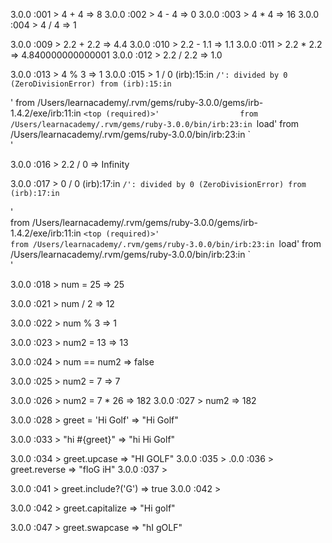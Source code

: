 3.0.0 :001 > 4 + 4
 => 8 
3.0.0 :002 > 4 - 4
 => 0 
3.0.0 :003 > 4 * 4
 => 16 
3.0.0 :004 > 4 / 4
 => 1 

 3.0.0 :009 > 2.2 + 2.2
 => 4.4 
 3.0.0 :010 > 2.2 - 1.1
 => 1.1 
 3.0.0 :011 > 2.2 * 2.2
 => 4.840000000000001
 3.0.0 :012 > 2.2 / 2.2
 => 1.0 

3.0.0 :013 > 4 % 3
 => 1 
3.0.0 :015 > 1 / 0
(irb):15:in `/': divided by 0 (ZeroDivisionError)
        from (irb):15:in `<main>'
        from /Users/learnacademy/.rvm/gems/ruby-3.0.0/gems/irb-1.4.2/exe/irb:11:in `<top (required)>'                 
        from /Users/learnacademy/.rvm/gems/ruby-3.0.0/bin/irb:23:in `load'
        from /Users/learnacademy/.rvm/gems/ruby-3.0.0/bin/irb:23:in `<main>'

3.0.0 :016 > 2.2 / 0
 => Infinity 

3.0.0 :017 > 0 / 0
(irb):17:in `/': divided by 0 (ZeroDivisionError)
        from (irb):17:in `<main>'              
        from /Users/learnacademy/.rvm/gems/ruby-3.0.0/gems/irb-1.4.2/exe/irb:11:in `<top (required)>'                                   
        from /Users/learnacademy/.rvm/gems/ruby-3.0.0/bin/irb:23:in `load'
        from /Users/learnacademy/.rvm/gems/ruby-3.0.0/bin/irb:23:in `<main>'

3.0.0 :018 > num = 25
 => 25 

3.0.0 :021 > num / 2
 => 12 

3.0.0 :022 > num % 3
 => 1

 3.0.0 :023 > num2 = 13
 => 13

3.0.0 :024 > num == num2
 => false

3.0.0 :025 > num2 = 7
 => 7 

3.0.0 :026 > num2 = 7 * 26
 => 182 
3.0.0 :027 > num2
 => 182 

 3.0.0 :028 > greet = 'Hi Golf'
 => "Hi Golf"

 3.0.0 :033 > "hi #{greet}"
 => "hi Hi Golf"

 3.0.0 :034 > greet.upcase
 => "HI GOLF" 
3.0.0 :035 >
.0.0 :036 > greet.reverse
 => "floG iH" 
3.0.0 :037 > 

3.0.0 :041 > greet.include?('G')
 => true 
3.0.0 :042 > 

3.0.0 :042 > greet.capitalize
 => "Hi golf" 

 3.0.0 :047 > greet.swapcase
 => "hI gOLF"

 